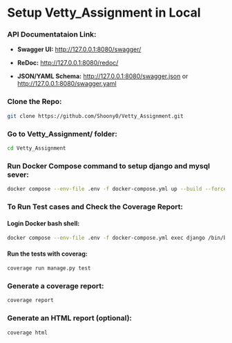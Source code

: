 # Setup Vetty_Assignment in Local

### API Documentataion Link:
- **Swagger UI:** http://127.0.0.1:8080/swagger/

- **ReDoc:** http://127.0.0.1:8080/redoc/

- **JSON/YAML Schema:** http://127.0.0.1:8080/swagger.json or http://127.0.0.1:8080/swagger.yaml


### Clone the Repo:
```bash
git clone https://github.com/Shoony0/Vetty_Assignment.git
```

### Go to **Vetty_Assignment/** folder:
```bash
cd Vetty_Assignment
```

### Run Docker Compose command to setup django and mysql sever:
```bash
docker compose --env-file .env -f docker-compose.yml up --build --force-recreate --remove-orphans
```

### To Run Test cases and Check the Coverage Report:
#### Login Docker bash shell:
```bash
docker compose --env-file .env -f docker-compose.yml exec django /bin/bash
```
#### Run the tests with coverag:
```bash
coverage run manage.py test
```
### Generate a coverage report:
```bash
coverage report
```
 
### Generate an HTML report (optional):
```bash
coverage html
```
 
